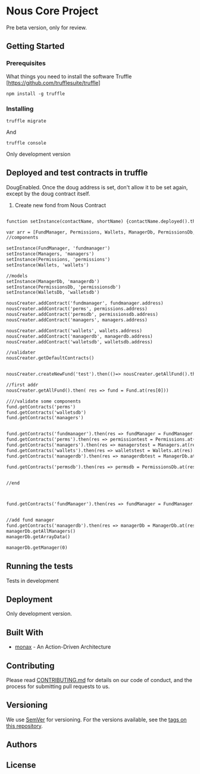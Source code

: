 # Nous Core Project
Pre beta version, only for review. 

## Getting Started


### Prerequisites

What things you need to install the software 
Truffle [https://github.com/trufflesuite/truffle]

```
npm install -g truffle
```

### Installing

```
truffle migrate
```

And 

```
truffle console
```

Only development version

## Deployed and test contracts in truffle

DougEnabled. Once the doug address is set, don't allow it to be set again, except by the
doug contract itself.

1. Create new fond from Nous Contract
```diff    

function setInstance(contactName, shortName) {contactName.deployed().then(inst => global[shortName] = inst);} setInstance(NousCreator, 'nousCreater')

var arr = [FundManager, Permissions, Wallets, ManagerDb, PermissionsDb, WalletsDb ]
//components

setInstance(FundManager, 'fundmanager')
setInstance(Managers, 'managers')
setInstance(Permissions, 'permissions')
setInstance(Wallets, 'wallets')

//models
setInstance(ManagerDb, 'managerdb')
setInstance(PermissionsDb, 'permissionsdb')
setInstance(WalletsDb, 'walletsdb')

nousCreater.addContract('fundmanager', fundmanager.address)
nousCreater.addContract('perms', permissions.address)
nousCreater.addContract('permsdb', permissionsdb.address)
nousCreater.addContract('managers', managers.address)

nousCreater.addContract('wallets', wallets.address)
nousCreater.addContract('managerdb', managerdb.address)
nousCreater.addContract('walletsdb', walletsdb.address)

//validater 
nousCreater.getDefaultContracts()


nousCreater.createNewFund('test').then(()=> nousCreater.getAllFund().then( res => fund = Fund.at(res[0])) )

//first addr
nousCreater.getAllFund().then( res => fund = Fund.at(res[0]))

////validate some components 
fund.getContracts('perms')
fund.getContracts('walletsdb')
fund.getContracts('managers')


fund.getContracts('fundmanager').then(res => fundManager = FundManager.at(res).getDoug().then(console.log))
fund.getContracts('perms').then(res => permissiontest = Permissions.at(res).validateDoug().then(console.log))
fund.getContracts('managers').then(res => managerstest = Managers.at(res).validateDoug().then(console.log))
fund.getContracts('wallets').then(res => walletstest = Wallets.at(res).validateDoug().then(console.log))
fund.getContracts('managerdb').then(res => managerdbtest = ManagerDb.at(res).validateDoug().then(console.log))

fund.getContracts('permsdb').then(res => permsdb = PermissionsDb.at(res).validateDoug().then(console.log))


//end



fund.getContracts('fundManager').then(res => fundManager = FundManager.at(res)).then(()=> fundManager.addManager(web3.eth.accounts[2], 'testFN', 'testLN', 'test@test'))


//add fund manager
fund.getContracts('managerdb').then(res => managerDb = ManagerDb.at(res))
managerDb.getAllManagers()
managerDb.getArrayData()

managerDb.getManager(0)

```


## Running the tests

Tests in development 

## Deployment
Only development version.


## Built With

* [monax](https://monax.io/docs/tutorials/solidity/solidity_2_action_driven_architecture/) - An Action-Driven Architecture

## Contributing

Please read [CONTRIBUTING.md](https://gist.github.com/PurpleBooth/b24679402957c63ec426) for details on our code of conduct, and the process for submitting pull requests to us.

## Versioning

We use [SemVer](http://semver.org/) for versioning. For the versions available, see the [tags on this repository](https://github.com/your/project/tags). 

## Authors


## License


